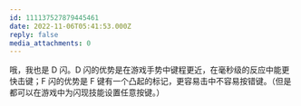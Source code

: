 ```yaml
---
id: 111137527879445461
date: 2022-11-06T05:41:53.000Z
reply: false
media_attachments: 0
---
```


哦，我也是 D 闪。D 闪的优势是在游戏手势中键程更近，在毫秒级的反应中能更快击键；F 闪的优势是 F 键有一个凸起的标记，更容易击中不容易按错键。（但是都可以在游戏中为闪现技能设置任意按键。）

